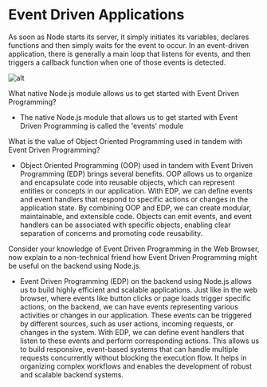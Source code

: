 # Event Driven Applications

As soon as Node starts its server, it simply initiates its variables, declares functions and then simply waits for the event to occur. In an event-driven application, there is generally a main loop that listens for events, and then triggers a callback function when one of those events is detected.

![alt](https://www.tutorialspoint.com/nodejs/images/event_loop.jpg)

What native Node.js module allows us to get started with Event Driven Programming?
- The native Node.js module that allows us to get started with Event Driven Programming is called the 'events' module

What is the value of Object Oriented Programming used in tandem with Event Driven Programming?
- Object Oriented Programming (OOP) used in tandem with Event Driven Programming (EDP) brings several benefits. OOP allows us to organize and encapsulate code into reusable objects, which can represent entities or concepts in our application. With EDP, we can define events and event handlers that respond to specific actions or changes in the application state. By combining OOP and EDP, we can create modular, maintainable, and extensible code. Objects can emit events, and event handlers can be associated with specific objects, enabling clear separation of concerns and promoting code reusability.

Consider your knowledge of Event Driven Programming in the Web Browser, now explain to a non-technical friend how Event Driven Programming might be useful on the backend using Node.js.
- Event Driven Programming (EDP) on the backend using Node.js allows us to build highly efficient and scalable applications. Just like in the web browser, where events like button clicks or page loads trigger specific actions, on the backend, we can have events representing various activities or changes in our application. These events can be triggered by different sources, such as user actions, incoming requests, or changes in the system. With EDP, we can define event handlers that listen to these events and perform corresponding actions. This allows us to build responsive, event-based systems that can handle multiple requests concurrently without blocking the execution flow. It helps in organizing complex workflows and enables the development of robust and scalable backend systems.